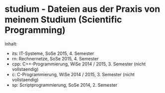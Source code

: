 studium - Dateien aus der Praxis von meinem Studium (Scientific Programming)
============================================================================

Inhalt:
- its: IT-Systeme, SoSe 2015, 4. Semester
- rn: Rechnernetze, SoSe 2015, 4. Semester
- cpp: C++-Programmierung, WiSe 2014 / 2015, 3. Semester (nicht vollstaendig)
- c: C-Programmierung, WiSe 2014 / 2015, 3. Semester (nicht vollstaendig)
- sp: Scriptprogrammierung, SoSe 2014, 2. Semester

